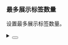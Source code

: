 ### 最多展示标签数量

设置最多展示标签数量。

<div class="cell-demo vp-raw">
  <yc-input-tag
    :default-value="['one', 'two', 'three', 'four']"
    :style="{ width: '380px' }"
    placeholder="Please Enter"
    :max-tag-count="3"
    allow-clear />
</div>

<details>
<summary>
 <button class="code-btn"  >
    <icon-code />
 </button>
</summary>

```vue
<template>
  <yc-input-tag
    :default-value="['one', 'two', 'three', 'four']"
    :style="{ width: '380px' }"
    placeholder="Please Enter"
    :max-tag-count="3"
    allow-clear />
</template>
```

</details>

